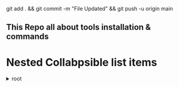 git add . &&  git commit -m "File Updated" && git push -u origin main

## This Repo all about tools installation & commands

# Nested Collabpsible list items

<details>
  <summary> root </summary>

  <blockquote>

  <details>

  <summary> bin </summary>
  
  <blockquote>

  <details><summary> nest1 </summary>
  <blockquote>

  ```sh
  a
  b
  c
  ```
  
  </blockquote>
  </details>
  
  <details><summary> nest2 </summary><blockquote>

  a
  b
  c
  </blockquote></details>

  ```sh
  file1
  file2
  file3
  ```

  </blockquote></details>

  <details><summary> boot </summary><blockquote>

  x
  y
  z
  </blockquote></details>

  <details>
  <summary> dev </summary>
  <blockquote>

  p
  q
  r
  </blockquote>
  </details>

  </blockquote>

</details>